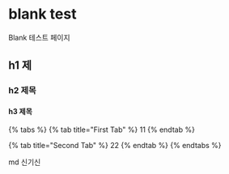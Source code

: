 # blank test

Blank 테스트 페이지

## h1 제

### h2 제목

#### h3 제목



{% tabs %}
{% tab title="First Tab" %}
11
{% endtab %}

{% tab title="Second Tab" %}
22
{% endtab %}
{% endtabs %}

md 신기신



